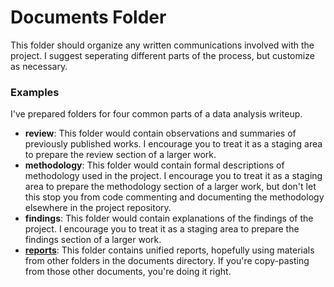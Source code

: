 # Documents Folder

This folder should organize any written communications involved with the project. I suggest seperating different parts of the process, but customize as necessary.

### Examples

I've prepared folders for four common parts of a data analysis writeup.

* **review**: This folder would contain observations and summaries of previously published works. I encourage you to treat it as a staging area to prepare the review section of a larger work.
* **methodology**: This folder would contain formal descriptions of methodology used in the project. I encourage you to treat it as a staging area to prepare the methodology section of a larger work, but don't let this stop you from code commenting and documenting the methodology elsewhere in the project repository.
* **findings**: This folder would contain explanations of the findings of the project. I encourage you to treat it as a staging area to prepare the findings section of a larger work.
* [**reports**](reports/README.html): This folder contains unified reports, hopefully using materials from other folders in the documents directory. If you're copy-pasting from those other documents, you're doing it right.